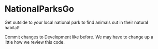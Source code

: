 # NationalParksGo
Get outside to your local national park to find animals out in their natural habitat!

Commit changes to Development like before.  We may have to change up a little how we review this code.
